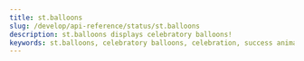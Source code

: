 ```yaml
---
title: st.balloons
slug: /develop/api-reference/status/st.balloons
description: st.balloons displays celebratory balloons!
keywords: st.balloons, celebratory balloons, celebration, success animation, balloons animation, party balloons, celebration effect, visual celebration
---
```


<Autofunction function="streamlit.balloons" />
